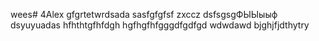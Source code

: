 wees# 4Alex
gfgrtetwrdsada
sasfgfgfsf
zxccz
dsfsgsgФЫЫыыф
dsyuyuadas
hfhthtgfhfdgh
hgfhgfhfgggdfgdfgd
wdwdawd
bjghjfjdthytry
